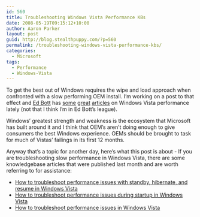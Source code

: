 ```yaml
---
id: 560
title: Troubleshooting Windows Vista Performance KBs
date: 2008-05-19T09:15:12+10:00
author: Aaron Parker
layout: post
guid: http://blog.stealthpuppy.com/?p=560
permalink: /troubleshooting-windows-vista-performance-kbs/
categories:
  - Microsoft
tags:
  - Performance
  - Windows-Vista
---
```

To get the best out of Windows requires the wipe and load approach when confronted with a slow performing OEM install. I&#8217;m working on a post to that effect and [Ed Bott](http://www.edbott.com/weblog/) has [some](http://blogs.zdnet.com/Bott/?p=447) [great](http://blogs.zdnet.com/Bott/?p=437) [articles](http://blogs.zdnet.com/Bott/?p=429) on Windows Vista performance lately (not that I think I&#8217;m in Ed Bott&#8217;s league).

Windows&#8217; greatest strength and weakness is the ecosystem that Microsoft has built around it and I think that OEM&#8217;s aren&#8217;t doing enough to give consumers the best Windows experience. OEMs should be brought to task for much of Vistas&#8217; failings in its first 12 months.

Anyway that&#8217;s a topic for another day, here&#8217;s what this post is about - If you are troubleshooting slow performance in Windows Vista, there are some knowledgebase articles that were published last month and are worth referring to for assistance:

  * [How to troubleshoot performance issues with standby, hibernate, and resume in Windows Vista](http://support.microsoft.com/kb/950686)
  * [How to troubleshoot performance issues during startup in Windows Vista](http://support.microsoft.com/kb/950684)
  * [How to troubleshoot performance issues in Windows Vista](http://support.microsoft.com/kb/950685)
